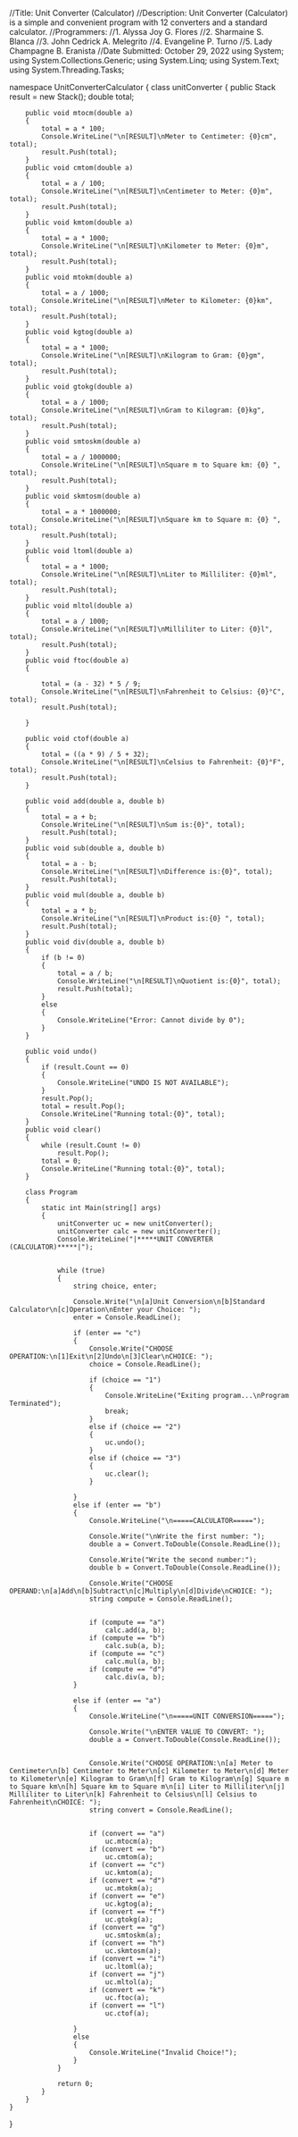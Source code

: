 //Title: Unit Converter (Calculator)
//Description: Unit Converter (Calculator) is a simple and convenient program with 12 converters and a standard calculator.
//Programmers:
//1. Alyssa Joy G. Flores
//2. Sharmaine S. Blanca
//3. John Cedrick A. Melegrito
//4. Evangeline P. Turno
//5. Lady Champagne B. Eranista
//Date Submitted: October 29, 2022
using System;
using System.Collections.Generic;
using System.Linq;
using System.Text;
using System.Threading.Tasks;

namespace UnitConverterCalculator
{
    class unitConverter
    {
        public Stack<double> result = new Stack<double>();
        double total;

        public void mtocm(double a)
        {
            total = a * 100;
            Console.WriteLine("\n[RESULT]\nMeter to Centimeter: {0}cm", total);
            result.Push(total);
        }
        public void cmtom(double a)
        {
            total = a / 100;
            Console.WriteLine("\n[RESULT]\nCentimeter to Meter: {0}m", total);
            result.Push(total);
        }
        public void kmtom(double a)
        {
            total = a * 1000;
            Console.WriteLine("\n[RESULT]\nKilometer to Meter: {0}m", total);
            result.Push(total);
        }
        public void mtokm(double a)
        {
            total = a / 1000;
            Console.WriteLine("\n[RESULT]\nMeter to Kilometer: {0}km", total);
            result.Push(total);
        }
        public void kgtog(double a)
        {
            total = a * 1000;
            Console.WriteLine("\n[RESULT]\nKilogram to Gram: {0}gm", total);
            result.Push(total);
        }
        public void gtokg(double a)
        {
            total = a / 1000;
            Console.WriteLine("\n[RESULT]\nGram to Kilogram: {0}kg", total);
            result.Push(total);
        }
        public void smtoskm(double a)
        {
            total = a / 1000000;
            Console.WriteLine("\n[RESULT]\nSquare m to Square km: {0} ", total);
            result.Push(total);
        }
        public void skmtosm(double a)
        {
            total = a * 1000000;
            Console.WriteLine("\n[RESULT]\nSquare km to Square m: {0} ", total);
            result.Push(total);
        }
        public void ltoml(double a)
        {
            total = a * 1000;
            Console.WriteLine("\n[RESULT]\nLiter to Milliliter: {0}ml", total);
            result.Push(total);
        }
        public void mltol(double a)
        {
            total = a / 1000;
            Console.WriteLine("\n[RESULT]\nMilliliter to Liter: {0}l", total);
            result.Push(total);
        }
        public void ftoc(double a)
        {

            total = (a - 32) * 5 / 9;
            Console.WriteLine("\n[RESULT]\nFahrenheit to Celsius: {0}°C", total);
            result.Push(total);

        }

        public void ctof(double a)
        {
            total = ((a * 9) / 5 + 32);
            Console.WriteLine("\n[RESULT]\nCelsius to Fahrenheit: {0}°F", total);
            result.Push(total);
        }

        public void add(double a, double b)
        {
            total = a + b;
            Console.WriteLine("\n[RESULT]\nSum is:{0}", total);
            result.Push(total);
        }
        public void sub(double a, double b)
        {
            total = a - b;
            Console.WriteLine("\n[RESULT]\nDifference is:{0}", total);
            result.Push(total);
        }
        public void mul(double a, double b)
        {
            total = a * b;
            Console.WriteLine("\n[RESULT]\nProduct is:{0} ", total);
            result.Push(total);
        }
        public void div(double a, double b)
        {
            if (b != 0)
            {
                total = a / b;
                Console.WriteLine("\n[RESULT]\nQuotient is:{0}", total);
                result.Push(total);
            }
            else
            {
                Console.WriteLine("Error: Cannot divide by 0");
            }
        }

        public void undo()
        {
            if (result.Count == 0)
            {
                Console.WriteLine("UNDO IS NOT AVAILABLE");
            }
            result.Pop();
            total = result.Pop();
            Console.WriteLine("Running total:{0}", total);
        }
        public void clear()
        {
            while (result.Count != 0)
                result.Pop();
            total = 0;
            Console.WriteLine("Running total:{0}", total);
        }

        class Program
        {
            static int Main(string[] args)
            {
                unitConverter uc = new unitConverter();
                unitConverter calc = new unitConverter();
                Console.WriteLine("|*****UNIT CONVERTER (CALCULATOR)*****|");


                while (true)
                {
                    string choice, enter;

                    Console.Write("\n[a]Unit Conversion\n[b]Standard Calculator\n[c]Operation\nEnter your Choice: ");
                    enter = Console.ReadLine();

                    if (enter == "c")
                    {
                        Console.Write("CHOOSE OPERATION:\n[1]Exit\n[2]Undo\n[3]Clear\nCHOICE: ");
                        choice = Console.ReadLine();

                        if (choice == "1")
                        {
                            Console.WriteLine("Exiting program...\nProgram Terminated");
                            break;
                        }
                        else if (choice == "2")
                        {
                            uc.undo();
                        }
                        else if (choice == "3")
                        {
                            uc.clear();
                        }

                    }
                    else if (enter == "b")
                    {
                        Console.WriteLine("\n=====CALCULATOR=====");

                        Console.Write("\nWrite the first number: ");
                        double a = Convert.ToDouble(Console.ReadLine());

                        Console.Write("Write the second number:");
                        double b = Convert.ToDouble(Console.ReadLine());

                        Console.Write("CHOOSE OPERAND:\n[a]Add\n[b]Subtract\n[c]Multiply\n[d]Divide\nCHOICE: ");
                        string compute = Console.ReadLine();


                        if (compute == "a")
                            calc.add(a, b);
                        if (compute == "b")
                            calc.sub(a, b);
                        if (compute == "c")
                            calc.mul(a, b);
                        if (compute == "d")
                            calc.div(a, b);
                    }

                    else if (enter == "a")
                    {
                        Console.WriteLine("\n=====UNIT CONVERSION=====");

                        Console.Write("\nENTER VALUE TO CONVERT: ");
                        double a = Convert.ToDouble(Console.ReadLine());


                        Console.Write("CHOOSE OPERATION:\n[a] Meter to Centimeter\n[b] Centimeter to Meter\n[c] Kilometer to Meter\n[d] Meter to Kilometer\n[e] Kilogram to Gram\n[f] Gram to Kilogram\n[g] Square m to Square km\n[h] Square km to Square m\n[i] Liter to Milliliter\n[j] Milliliter to Liter\n[k] Fahrenheit to Celsius\n[l] Celsius to Fahrenheit\nCHOICE: ");
                        string convert = Console.ReadLine();


                        if (convert == "a")
                            uc.mtocm(a);
                        if (convert == "b")
                            uc.cmtom(a);
                        if (convert == "c")
                            uc.kmtom(a);
                        if (convert == "d")
                            uc.mtokm(a);
                        if (convert == "e")
                            uc.kgtog(a);
                        if (convert == "f")
                            uc.gtokg(a);
                        if (convert == "g")
                            uc.smtoskm(a);
                        if (convert == "h")
                            uc.skmtosm(a);
                        if (convert == "i")
                            uc.ltoml(a);
                        if (convert == "j")
                            uc.mltol(a);
                        if (convert == "k")
                            uc.ftoc(a);
                        if (convert == "l")
                            uc.ctof(a);

                    }
                    else
                    {
                        Console.WriteLine("Invalid Choice!");
                    }
                }

                return 0;
            }
        }
    }
}

